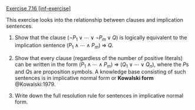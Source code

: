 [Exercise 7.16 \[inf-exercise\]](ex_16/)

This exercise looks into the relationship between
clauses and implication sentences.

1.  Show that the clause $(\lnot P_1 \lor \cdots \lor \lnot P_m \lor Q)$
    is logically equivalent to the implication sentence
    $(P_1 \land \cdots \land P_m) {\;{\Rightarrow}\;}Q$.

2.  Show that every clause (regardless of the number of
    positive literals) can be written in the form
    $(P_1 \land \cdots \land P_m) {\;{\Rightarrow}\;}(Q_1 \lor \cdots \lor Q_n)$,
    where the $P$s and $Q$s are proposition symbols. A knowledge base
    consisting of such sentences is in implicative normal form or **Kowalski
    form** @Kowalski:1979.

3.  Write down the full resolution rule for sentences in implicative
    normal form.
